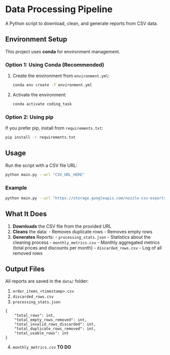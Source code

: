 # Data Processing Pipeline

A Python script to download, clean, and generate reports from CSV data.

## Environment Setup

This project uses **conda** for environment management.

### **Option 1: Using Conda (Recommended)**

1. Create the environment from `environment.yml`:
   ```bash
   conda env create -f environment.yml
   ```

2. Activate the environment:
   ```bash
   conda activate coding_task
   ```
### **Option 2: Using pip**
If you prefer pip, install from ```requirements.txt```:
```bash
pip install -r requirements.txt
```
## **Usage**
Run the script with a CSV file URL:
```bash
python main.py --url "CSV_URL_HERE"
```
### **Example**
```bash
python main.py --url "https://storage.googleapis.com/nozzle-csv-exports/testing-data/order_items_data_2_.csv"
```
## **What It Does**
1. **Downloads** the CSV file from the provided URL
2. **Cleans** the data:
        - Removes duplicate rows
        - Removes empty rows
3. **Generates** Reports:
        - ```processing_stats.json``` - Statistics about the cleaning process
        - ```monthly_metrics.csv``` - Monthly aggregated metrics (total prices and discounts per month)
        - ```discarded_rows.csv``` - Log of all removed rows
## **Output Files**
All reports are saved in the ```data/``` folder:
1. ```order_items_<timestamp>.csv```
2. ```discarded_rows.csv```
3. ```processing_stats.json```
```
{
    "total_rows": int,
    "total_empty_rows_removed": int,
    "total_invalid_rows_discarded": int,
    "total_duplicate_rows_removed": int,
    "total_usable_rows": int
}
```

4. ```monthly_metrics.csv```
        **TO DO**
